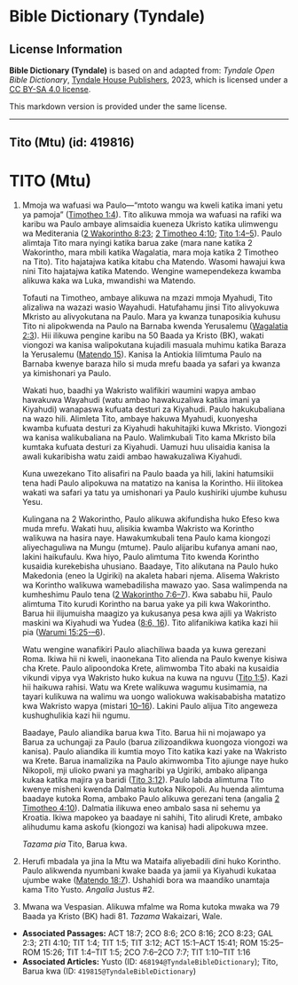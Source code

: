 # Bible Dictionary (Tyndale)

## License Information

**Bible Dictionary (Tyndale)** is based on and adapted from: _Tyndale Open Bible Dictionary_, [Tyndale House Publishers](https://tyndaleopenresources.com/), 2023, which is licensed under a [CC BY-SA 4.0 license](https://creativecommons.org/licenses/by-sa/4.0/legalcode.en).

This markdown version is provided under the same license.



--------------------------------

## Tito (Mtu) (id: 419816)

TITO (Mtu)
==========

1. Mmoja wa wafuasi wa Paulo—“mtoto wangu wa kweli katika imani yetu ya pamoja” ([Timotheo 1:4](https://ref.ly/Titus1:4)). Tito alikuwa mmoja wa wafuasi na rafiki wa karibu wa Paulo ambaye alimsaidia kueneza Ukristo katika ulimwengu wa Mediterania ([2 Wakorintho 8:23](https://ref.ly/2Cor8:23); [2 Timotheo 4:10](https://ref.ly/2Tim4:10); [Tito 1:4–5](https://ref.ly/Titus1:4-Titus1:5)). Paulo alimtaja Tito mara nyingi katika barua zake (mara nane katika 2 Wakorintho, mara mbili katika Wagalatia, mara moja katika 2 Timotheo na Tito). Tito hajatajwa katika kitabu cha Matendo. Wasomi hawajui kwa nini Tito hajatajwa katika Matendo. Wengine wamependekeza kwamba alikuwa kaka wa Luka, mwandishi wa Matendo.

    Tofauti na Timotheo, ambaye alikuwa na mzazi mmoja Myahudi, Tito alizaliwa na wazazi wasio Wayahudi. Hatufahamu jinsi Tito alivyokuwa Mkristo au alivyokutana na Paulo. Mara ya kwanza tunaposikia kuhusu Tito ni alipokwenda na Paulo na Barnaba kwenda Yerusalemu ([Wagalatia 2:3](https://ref.ly/Gal2:3)). Hii ilikuwa pengine karibu na 50 Baada ya Kristo (BK), wakati viongozi wa kanisa walipokutana kujadili masuala muhimu katika Baraza la Yerusalemu ([Matendo 15](https://ref.ly/Acts15:1-Acts15:41)). Kanisa la Antiokia lilimtuma Paulo na Barnaba kwenye baraza hilo si muda mrefu baada ya safari ya kwanza ya kimishonari ya Paulo.

    Wakati huo, baadhi ya Wakristo walifikiri waumini wapya ambao hawakuwa Wayahudi (watu ambao hawakuzaliwa katika imani ya Kiyahudi) wanapaswa kufuata desturi za Kiyahudi. Paulo hakukubaliana na wazo hili. Alimleta Tito, ambaye hakuwa Myahudi, kuonyesha kwamba kufuata desturi za Kiyahudi hakuhitajiki kuwa Mkristo. Viongozi wa kanisa walikubaliana na Paulo. Walimkubali Tito kama Mkristo bila kumtaka kufuata desturi za Kiyahudi. Uamuzi huu ulisaidia kanisa la awali kukaribisha watu zaidi ambao hawakuzaliwa Kiyahudi.

    Kuna uwezekano Tito alisafiri na Paulo baada ya hili, lakini hatumsikii tena hadi Paulo alipokuwa na matatizo na kanisa la Korintho. Hii ilitokea wakati wa safari ya tatu ya umishonari ya Paulo kushiriki ujumbe kuhusu Yesu.

    Kulingana na 2 Wakorintho, Paulo alikuwa akifundisha huko Efeso kwa muda mrefu. Wakati huu, alisikia kwamba Wakristo wa Korintho walikuwa na hasira naye. Hawakumkubali tena Paulo kama kiongozi aliyechaguliwa na Mungu (mtume). Paulo alijaribu kufanya amani nao, lakini haikufaulu. Kwa hiyo, Paulo alimtuma Tito kwenda Korintho kusaidia kurekebisha uhusiano. Baadaye, Tito alikutana na Paulo huko Makedonia (eneo la Ugiriki) na akaleta habari njema. Alisema Wakristo wa Korintho walikuwa wamebadilisha mawazo yao. Sasa walimpenda na kumheshimu Paulo tena ([2 Wakorintho 7:6–7](https://ref.ly/2Cor7:6-2Cor7:7)). Kwa sababu hii, Paulo alimtuma Tito kurudi Korintho na barua yake ya pili kwa Wakorintho. Barua hii ilijumuisha maagizo ya kukusanya pesa kwa ajili ya Wakristo maskini wa Kiyahudi wa Yudea ([8:6, 16](https://ref.ly/2Cor8:6,2Cor8:16)). Tito alifanikiwa katika kazi hii pia ([Warumi 15:25\-–6](https://ref.ly/Rom15:25-Rom15:26)).

    Watu wengine wanafikiri Paulo aliachiliwa baada ya kuwa gerezani Roma. Ikiwa hii ni kweli, inaonekana Tito alienda na Paulo kwenye kisiwa cha Krete. Paulo alipoondoka Krete, alimwomba Tito abaki na kusaidia vikundi vipya vya Wakristo huko kukua na kuwa na nguvu ([Tito 1:5](https://ref.ly/Titus1:5)). Kazi hii haikuwa rahisi. Watu wa Krete walikuwa wagumu kusimamia, na tayari kulikuwa na walimu wa uongo waliokuwa wakisababisha matatizo kwa Wakristo wapya (mistari [10–16](https://ref.ly/Titus1:10-Titus1:16)). Lakini Paulo alijua Tito angeweza kushughulikia kazi hii ngumu.

    Baadaye, Paulo aliandika barua kwa Tito. Barua hii ni mojawapo ya Barua za uchungaji za Paulo (barua zilizoandikwa kuongoza viongozi wa kanisa). Paulo aliandika ili kumtia moyo Tito katika kazi yake na Wakristo wa Krete. Barua inamalizika na Paulo akimwomba Tito ajiunge naye huko Nikopoli, mji ulioko pwani ya magharibi ya Ugiriki, ambako alipanga kukaa katika majira ya baridi ([Tito 3:12](https://ref.ly/Titus3:12)). Paulo labda alimtuma Tito kwenye misheni kwenda Dalmatia kutoka Nikopoli. Au huenda alimtuma baadaye kutoka Roma, ambako Paulo alikuwa gerezani tena (angalia [2 Timotheo 4:10](https://ref.ly/2Tim4:10)). Dalmatia ilikuwa eneo ambalo sasa ni sehemu ya Kroatia. Ikiwa mapokeo ya baadaye ni sahihi, Tito alirudi Krete, ambako alihudumu kama askofu (kiongozi wa kanisa) hadi alipokuwa mzee.

    *Tazama pia* Tito, Barua kwa.

2. Herufi mbadala ya jina la Mtu wa Mataifa aliyebadili dini huko Korintho. Paulo alikwenda nyumbani kwake baada ya jamii ya Kiyahudi kukataa ujumbe wake ([Matendo 18:7](https://ref.ly/Acts18:7)). Ushahidi bora wa maandiko unamtaja kama Tito Yusto. *Angalia* Justus \#2.
3. Mwana wa Vespasian. Alikuwa mfalme wa Roma kutoka mwaka wa 79 Baada ya Kristo (BK) hadi 81\. *Tazama* Wakaizari, Wale.

* **Associated Passages:** ACT 18:7; 2CO 8:6; 2CO 8:16; 2CO 8:23; GAL 2:3; 2TI 4:10; TIT 1:4; TIT 1:5; TIT 3:12; ACT 15:1–ACT 15:41; ROM 15:25–ROM 15:26; TIT 1:4–TIT 1:5; 2CO 7:6–2CO 7:7; TIT 1:10–TIT 1:16
* **Associated Articles:** Yusto (ID: `468194@TyndaleBibleDictionary`); Tito, Barua kwa (ID: `419815@TyndaleBibleDictionary`)

